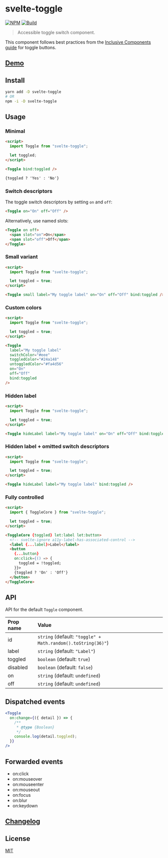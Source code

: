 # svelte-toggle

[![NPM][npm]][npm-url]
[![Build][build]][build-badge]

> Accessible toggle switch component.

This component follows best practices from the [Inclusive Components guide](https://inclusive-components.design/toggle-button/) for toggle buttons.

## [Demo](https://metonym.github.io/svelte-toggle/)

## Install

```bash
yarn add -D svelte-toggle
# OR
npm -i -D svelte-toggle
```

## Usage

### Minimal

```html
<script>
  import Toggle from "svelte-toggle";

  let toggled;
</script>

<Toggle bind:toggled />

{toggled ? 'Yes' : 'No'}
```

### Switch descriptors

The toggle switch descriptors by setting `on` and `off`:

```html
<Toggle on="On" off="Off" />
```

Alternatively, use named slots:

```html
<Toggle on off>
  <span slot="on">On</span>
  <span slot="off">Off</span>
</Toggle>
```

### Small variant

```html
<script>
  import Toggle from "svelte-toggle";

  let toggled = true;
</script>

<Toggle small label="My toggle label" on="On" off="Off" bind:toggled />
```

### Custom colors

```html
<script>
  import Toggle from "svelte-toggle";

  let toggled = true;
</script>

<Toggle
  label="My toggle label"
  switchColor="#eee"
  toggledColor="#24a148"
  untoggledColor="#fa4d56"
  on="On"
  off="Off"
  bind:toggled
/>
```

### Hidden label

```html
<script>
  import Toggle from "svelte-toggle";

  let toggled = true;
</script>

<Toggle hideLabel label="My toggle label" on="On" off="Off" bind:toggled />
```

### Hidden label + omitted switch descriptors

```html
<script>
  import Toggle from "svelte-toggle";

  let toggled = true;
</script>

<Toggle hideLabel label="My toggle label" bind:toggled />
```

### Fully controlled

```html
<script>
  import { ToggleCore } from "svelte-toggle";

  let toggled = true;
</script>

<ToggleCore {toggled} let:label let:button>
  <!-- svelte-ignore a11y-label-has-associated-control -->
  <label {...label}>Label</label>
  <button
    {...button}
    on:click={() => {
      toggled = !toggled;
    }}>
    {toggled ? 'On' : 'Off'}
  </button>
</ToggleCore>
```

## API

API for the default `Toggle` component.

| Prop name | Value                                                        |
| :-------- | :----------------------------------------------------------- |
| id        | `string` (default: `"toggle" + Math.random().toString(36)"`) |
| label     | `string` (default: `"Label"`)                                |
| toggled   | `boolean` (default: `true`)                                  |
| disabled  | `boolean` (default: `false`)                                 |
| on        | `string` (default: `undefined`)                              |
| off       | `string` (default: `undefined`)                              |

## Dispatched events

```jsx
<Toggle
  on:change={({ detail }) => {
    /**
     * @type {Boolean}
     */
    console.log(detail.toggled);
  }}
/>
```

## Forwarded events

- on:click
- on:mouseover
- on:mouseenter
- on:mouseout
- on:focus
- on:blur
- on:keydown

## [Changelog](CHANGELOG.md)

## License

[MIT](LICENSE)

[npm]: https://img.shields.io/npm/v/svelte-toggle.svg?color=blue
[npm-url]: https://npmjs.com/package/svelte-toggle
[build]: https://travis-ci.com/metonym/svelte-toggle.svg?branch=master
[build-badge]: https://travis-ci.com/metonym/svelte-toggle
